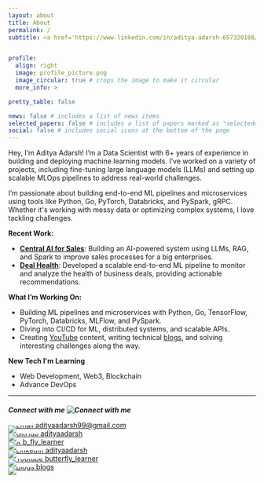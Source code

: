 ```yaml
---
layout: about
title: About
permalink: /
subtitle: <a href='https://www.linkedin.com/in/aditya-adarsh-657320188/'>Full Stack Data Scientist/AI Engineer</a>


profile:
  align: right
  image: profile_picture.png
  image_circular: true # crops the image to make it circular
  more_info: >

pretty_table: false

news: false # includes a list of news items
selected_papers: false # includes a list of papers marked as "selected={true}"
social: false # includes social icons at the bottom of the page
---
```




Hey, I’m Aditya Adarsh! I’m a Data Scientist with 6+ years of experience in building and deploying machine learning models. I’ve worked on a variety of projects, including fine-tuning large language models (LLMs) and setting up scalable MLOps pipelines to address real-world challenges.

I’m passionate about building end-to-end ML pipelines and microservices using tools like Python, Go, PyTorch, Databricks, and PySpark, gRPC. Whether it's working with messy data or optimizing complex systems, I love tackling challenges.

**Recent Work:**
- **[Central AI for Sales](https://www.outreach.io/platform/sales-ai)**: Building an AI-powered system using LLMs, RAG, and Spark to improve sales processes for a big enterprises.
- **[Deal Health]((https://support.outreach.io/hc/en-us/articles/6631854850203-Deal-Health-Overview))**: Developed a scalable end-to-end ML pipeline to monitor and analyze the health of business deals, providing actionable recommendations.

**What I’m Working On:**
- Building ML pipelines and microservices with Python, Go, TensorFlow, PyTorch, Databricks, MLFlow, and PySpark.
- Diving into CI/CD for ML, distributed systems, and scalable APIs.
- Creating [YouTube](https://www.youtube.com/@butterfly_learner) content, writing technical [blogs](https://adityaadarsh.hashnode.dev/), and solving interesting challenges along the way.

**New Tech I'm Learning**
- Web Development, Web3, Blockchain
- Advance DevOps

---
<!-- **Connect with me** -->

##### **Connect with me ![Connect with me](https://img.icons8.com/?size=26&id=1H52efUsDX7A&format=png&color=000000)**

<a href="mailto:adityaadarsh99@gmail.com" style="display: block; margin-bottom: 1px; align: Right; line-height: 0;">
    <img src="https://img.icons8.com/ios-filled/17/000000/mail.png" alt="Email" /> adityaadarsh99@gmail.com
</a>

<a href="https://github.com/adityaadarsh" style="display: block; margin-bottom: 1px; line-height: 0;">
    <img src="https://img.icons8.com/ios-filled/17/000000/github.png" alt="GitHub" /> adityaadarsh
</a>

<a href="https://x.com/b_fly_learner" style="display: block; margin-bottom: 1px; line-height: 0;">
    <img src="https://img.icons8.com/ios-filled/16/000000/x.png" alt="X" /> b_fly_learner
</a>

<a href="https://www.linkedin.com/in/aditya-adarsh-657320188/" style="display: block; margin-bottom: 1px; line-height: 0;">
    <img src="https://img.icons8.com/ios-filled/17/000000/linkedin.png" alt="LinkedIn" /> adityaadarsh
</a>

<a href="https://www.youtube.com/@butterfly_learner" style="display: block; margin-bottom: 1px; line-height: 0;">
    <img src="https://img.icons8.com/?size=17&id=37326&format=png&color=000000" alt="Youtube" /> butterfly_learner
</a>

<a href="https://adityaadarsh.hashnode.dev/" style="display: block; margin-bottom: 1px; line-height: 0;">
    <img src="https://img.icons8.com/?size=17&id=41414&format=png&color=000000" alt="Blogs" /> blogs
</a>
